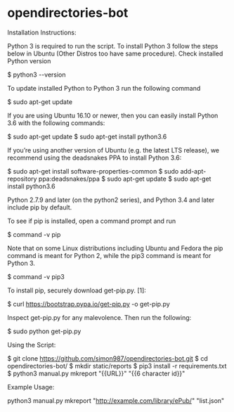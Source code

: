 # opendirectories-bot
Installation Instructions:

Python 3 is required to run the script.
To install Python 3 follow the steps below in Ubuntu (Other Distros too have same procedure).
Check installed Python version

$ python3 --version

To update installed Python to Python 3 run the following command

$ sudo apt-get update

If you are using Ubuntu 16.10 or newer, then you can easily install Python 3.6 with the following commands:

$ sudo apt-get update
$ sudo apt-get install python3.6

If you’re using another version of Ubuntu (e.g. the latest LTS release), we recommend using the deadsnakes PPA to install Python 3.6:

$ sudo apt-get install software-properties-common
$ sudo add-apt-repository ppa:deadsnakes/ppa
$ sudo apt-get update
$ sudo apt-get install python3.6

Python 2.7.9 and later (on the python2 series), and Python 3.4 and later include pip by default.

To see if pip is installed, open a command prompt and run

$ command -v pip

Note that on some Linux distributions including Ubuntu and Fedora the pip command is meant for Python 2, while the pip3 command is meant for Python 3.

$ command -v pip3

To install pip, securely download get-pip.py. [1]:

$ curl https://bootstrap.pypa.io/get-pip.py -o get-pip.py

Inspect get-pip.py for any malevolence. Then run the following:

$ sudo python get-pip.py

Using the Script:

$ git clone https://github.com/simon987/opendirectories-bot.git
$ cd opendirectories-bot/
$ mkdir static/reports
$ pip3 install -r requirements.txt
$ python3 manual.py mkreport "{{URL}}" "{{6 character id}}"


Example Usage:

python3 manual.py mkreport "http://example.com/library/ePub/" "list.json" 

